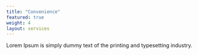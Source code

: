 ```yaml
---
title: "Convenience"
featured: true
weight: 4
layout: services
---
```


Lorem Ipsum is simply dummy text of the printing and typesetting industry.
